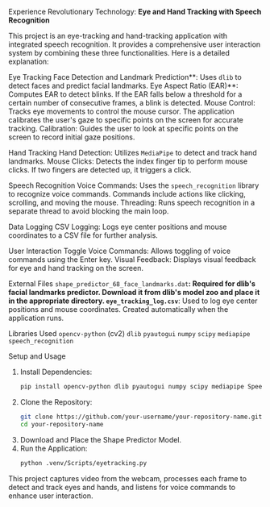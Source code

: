 Experience Revolutionary Technology:
**Eye and Hand Tracking with Speech Recognition**

This project is an eye-tracking and hand-tracking application with integrated speech recognition. It provides a comprehensive user interaction system by combining these three functionalities. Here is a detailed explanation:

Eye Tracking
Face Detection and Landmark Prediction**: Uses `dlib` to detect faces and predict facial landmarks.
Eye Aspect Ratio (EAR)**: Computes EAR to detect blinks. If the EAR falls below a threshold for a certain number of consecutive frames, a blink is detected.
Mouse Control: Tracks eye movements to control the mouse cursor. The application calibrates the user's gaze to specific points on the screen for accurate tracking.
Calibration: Guides the user to look at specific points on the screen to record initial gaze positions.

Hand Tracking
Hand Detection: Utilizes `MediaPipe` to detect and track hand landmarks.
Mouse Clicks: Detects the index finger tip to perform mouse clicks. If two fingers are detected up, it triggers a click.

Speech Recognition
Voice Commands: Uses the `speech_recognition` library to recognize voice commands. Commands include actions like clicking, scrolling, and moving the mouse.
Threading: Runs speech recognition in a separate thread to avoid blocking the main loop.

Data Logging
CSV Logging: Logs eye center positions and mouse coordinates to a CSV file for further analysis.

User Interaction
Toggle Voice Commands: Allows toggling of voice commands using the Enter key.
Visual Feedback: Displays visual feedback for eye and hand tracking on the screen.

External Files
`shape_predictor_68_face_landmarks.dat`**: Required for dlib's facial landmarks predictor. Download it from dlib's model zoo and place it in the appropriate directory.
`eye_tracking_log.csv`**: Used to log eye center positions and mouse coordinates. Created automatically when the application runs.

Libraries Used
`opencv-python` (cv2)
`dlib`
`pyautogui`
`numpy`
`scipy`
`mediapipe`
`speech_recognition`

Setup and Usage
1. Install Dependencies:
   ```sh
   pip install opencv-python dlib pyautogui numpy scipy mediapipe SpeechRecognition
   ```
2. Clone the Repository:
   ```sh
   git clone https://github.com/your-username/your-repository-name.git
   cd your-repository-name
   ```
3. Download and Place the Shape Predictor Model.
4. Run the Application:
   ```sh
   python .venv/Scripts/eyetracking.py
   ```

This project captures video from the webcam, processes each frame to detect and track eyes and hands, and listens for voice commands to enhance user interaction.
